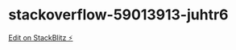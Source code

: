 # stackoverflow-59013913-juhtr6

[Edit on StackBlitz ⚡️](https://stackblitz.com/edit/stackoverflow-59013913-juhtr6)